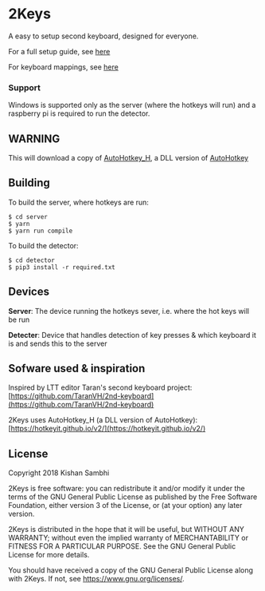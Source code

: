# 2Keys
A easy to setup second keyboard, designed for everyone.

For a full setup guide, see [here](https://github.com/Gum-Joe/2Keys/blob/master/docs/SETUP.md)

For keyboard mappings, see [here](https://github.com/Gum-Joe/2Keys/blob/master/docs/MAPPINGS.md)

### Support
Windows is supported only as the server (where the hotkeys will run) and a raspberry pi is required to run the detector.

## WARNING
This will download a copy of [AutoHotkey_H](https://hotkeyit.github.io/v2/), a DLL version of [AutoHotkey](http://autohotkey.com/)

## Building
To build the server, where hotkeys are run:
```
$ cd server
$ yarn
$ yarn run compile
```

To build the detector:
```
$ cd detector
$ pip3 install -r required.txt
```

## Devices
**Server**: The device running the hotkeys sever, i.e. where the hot keys will be run

**Detecter**: Device that handles detection of key presses & which keyboard it is and sends this to the server


## Sofware used & inspiration
Inspired by LTT editor Taran's second keyboard project: [https://github.com/TaranVH/2nd-keyboard](https://github.com/TaranVH/2nd-keyboard)

2Keys uses AutoHotkey_H (a DLL version of AutoHotkey): [https://hotkeyit.github.io/v2/](https://hotkeyit.github.io/v2/)

## License
Copyright 2018 Kishan Sambhi

2Keys is free software: you can redistribute it and/or modify
it under the terms of the GNU General Public License as published by
the Free Software Foundation, either version 3 of the License, or
(at your option) any later version.

2Keys is distributed in the hope that it will be useful,
but WITHOUT ANY WARRANTY; without even the implied warranty of
MERCHANTABILITY or FITNESS FOR A PARTICULAR PURPOSE.  See the
GNU General Public License for more details.

You should have received a copy of the GNU General Public License
along with 2Keys.  If not, see <https://www.gnu.org/licenses/>.